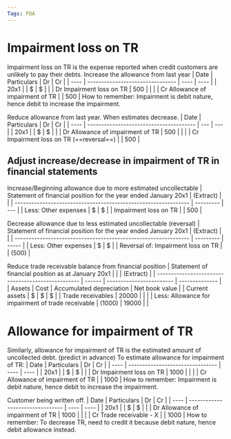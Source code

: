 ```yaml
---
Tags: POA
---
```

# Impairment loss on TR
Impairment loss on TR is the expense reported when credit customers are unlikely to pay their debts.
Increase the allowance from last year
| Date | Particulars                      | Dr   | Cr   |
| ---- | -------------------------------- | ---- | ---- |
| 20x1 |                                  | $    | $    |
|      | Dr Impairment loss on TR         | 500 |      |
|      | Cr Allowance of impairment of TR |      | 500 |
How to remember: Impairment is debit nature, hence debit to increase the impairment.

Reduce allowance from last year. When estimates decrease.
| Date | Particulars                             | Dr  | Cr  |
| ---- | --------------------------------------- | --- | --- |
| 20x1 |                                         | $   | $   |
|      | Dr Allowance of impairment of TR        | 500 |     |
|      | Cr Impairment loss on TR (==reversal==) |     | 500 |
## Adjust increase/decrease in impairment of TR in financial statements
Increase/Beginning allowance due to more estimated uncollectable
| Statement of financial position for the year ended January 20x1 | (Extract) |     |
| --------------------------------------------------------------- | --------- | --- |
| Less: Other expenses                                            | \$        | \$  |
| Impairment loss on TR                                           |           | 500 | 

Decrease allowance due to less estimated uncollectable (reversal)
| Statement of financial position for the year ended January 20x1 | (Extract) |       |
| --------------------------------------------------------------- | --------- | ----- |
| Less: Other expenses                                            | \$        | \$    |
| Reversal of: Impairment loss on TR                                 |           | (500) |

Reduce trade receivable balance from financial position
| Statement of financial position as at January 20x1 |        |                          | (Extract)      | 
| -------------------------------------------------- | ------ | ------------------------ | -------------- |
| Assets                                             | Cost   | Accumulated depreciation | Net book value |
| Current assets                                     | \$     | \$                       | \$             |
| Trade receivables                                  | 20000  |                          |                |
| Less: Allowance for impairment of trade receivable | (1000) | 19000                    |                |
# Allowance for impairment of TR
Similarly, allowance for impairment of TR is the estimated amount of uncollected debt. (predict in advance)
To estimate allowance for impairment of TR:
| Date | Particulars                      | Dr   | Cr   |
| ---- | -------------------------------- | ---- | ---- |
| 20x1 |                                  | $    | $    |
|      | Dr Impairment loss on TR         | 1000 |      |
|      | Cr Allowance of impairment of TR |      | 1000 |
How to remember: Impairment is debit nature, hence debit to increase the impairment.

Customer being written off.
| Date | Particulars                      | Dr   | Cr   |
| ---- | -------------------------------- | ---- | ---- |
| 20x1 |                                  | $    | $    |
|      | Dr Allowance of impairment of TR | 1000 |      |
|      | Cr Trade receivable - X          |      | 1000 |
How to remember: To decrease TR, need to credit it because debit nature, hence debit allowance instead.

